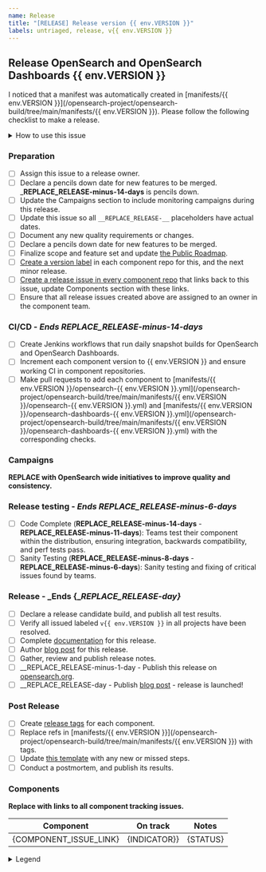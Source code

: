 ```yaml
---
name: Release
title: "[RELEASE] Release version {{ env.VERSION }}"
labels: untriaged, release, v{{ env.VERSION }}
---
```


## Release OpenSearch and OpenSearch Dashboards {{ env.VERSION }}

I noticed that a manifest was automatically created in [manifests/{{ env.VERSION }}](/opensearch-project/opensearch-build/tree/main/manifests/{{ env.VERSION }}). Please follow the following checklist to make a release.

<details><summary>How to use this issue</summary>
<p>

## This Release Issue

This issue captures the state of the OpenSearch release, its assignee is responsible for driving the release. Please contact them or @mention them on this issue for help. There are linked issues on components of the release where individual components can be tracked.

## Release Steps

There are several steps to the release process, these steps are completed as the whole release and components that are behind present risk to the release.  The release owner completes the tasks in this ticket, whereas component owners resolve tasks on their ticket in their repositories.

Steps have completion dates for coordinating efforts between the components of a release; components can start as soon as they are ready far in advance of a future release.

### Component List

To aid in understanding the state of the release there is a table with status indicating each component state. This is updated based on the status of the component issues.

</p>
</details>

### Preparation

- [ ] Assign this issue to a release owner.
- [ ] Declare a pencils down date for new features to be merged. ___REPLACE_RELEASE-minus-14-days__ is pencils down.
- [ ] Update the Campaigns section to include monitoring campaigns during this release. 
- [ ] Update this issue so all `__REPLACE_RELEASE-__` placeholders have actual dates.
- [ ] Document any new quality requirements or changes.
- [ ] Declare a pencils down date for new features to be merged.
- [ ] Finalize scope and feature set and update [the Public Roadmap](https://github.com/orgs/opensearch-project/projects/1).
- [ ] [Create a version label](https://github.com/opensearch-project/opensearch-plugins/blob/main/META.md#create-or-update-labels-in-all-plugin-repos) in each component repo for this, and the next minor release.
- [ ] [Create a release issue in every component repo](https://github.com/opensearch-project/opensearch-build/blob/main/meta/README.md#create-a-release-issue) that links back to this issue, update Components section with these links.
- [ ] Ensure that all release issues created above are assigned to an owner in the component team.

### CI/CD - _Ends __REPLACE_RELEASE-minus-14-days___

- [ ] Create Jenkins workflows that run daily snapshot builds for OpenSearch and OpenSearch Dashboards. 
- [ ] Increment each component version to {{ env.VERSION }} and ensure working CI in component repositories.
- [ ] Make pull requests to add each component to [manifests/{{ env.VERSION }}/opensearch-{{ env.VERSION }}.yml](/opensearch-project/opensearch-build/tree/main/manifests/{{ env.VERSION }}/opensearch-{{ env.VERSION }}.yml) and [manifests/{{ env.VERSION }}/opensearch-dashboards-{{ env.VERSION }}.yml](/opensearch-project/opensearch-build/tree/main/manifests/{{ env.VERSION }}/opensearch-dashboards-{{ env.VERSION }}.yml) with the corresponding checks.

### Campaigns

__REPLACE with OpenSearch wide initiatives to improve quality and consistency.__

### Release testing - _Ends __REPLACE_RELEASE-minus-6-days___

- [ ] Code Complete (__REPLACE_RELEASE-minus-14-days__ - __REPLACE_RELEASE-minus-11-days__): Teams test their component within the distribution, ensuring integration, backwards compatibility, and perf tests pass.
- [ ] Sanity Testing (__REPLACE_RELEASE-minus-8-days__ - __REPLACE_RELEASE-minus-6-days__): Sanity testing and fixing of critical issues found by teams.

### Release - _Ends {__REPLACE_RELEASE-day}_

- [ ] Declare a release candidate build, and publish all test results.
- [ ] Verify all issued labeled `v{{ env.VERSION }}` in all projects have been resolved.
- [ ] Complete [documentation](https://github.com/opensearch-project/documentation-website) for this release.
- [ ] Author [blog post](https://github.com/opensearch-project/project-website) for this release.
- [ ] Gather, review and publish release notes.
- [ ] __REPLACE_RELEASE-minus-1-day - Publish this release on [opensearch.org](https://opensearch.org/downloads.html).
- [ ] __REPLACE_RELEASE-day - Publish [blog post](https://github.com/opensearch-project/project-website) - release is launched!

### Post Release

- [ ] Create [release tags](https://github.com/opensearch-project/.github/blob/main/RELEASING.md#tagging) for each component.
- [ ] Replace refs in [manifests/{{ env.VERSION }}](/opensearch-project/opensearch-build/tree/main/manifests/{{ env.VERSION }}) with tags.
- [ ] Update [this template](./release_template.md) with any new or missed steps.
- [ ] Conduct a postmortem, and publish its results.

### Components

__Replace with links to all component tracking issues.__

| Component | On track | Notes |
| --------- | -------- | ----- |
| {COMPONENT_ISSUE_LINK} | {INDICATOR}} | {STATUS} |

<details><summary>Legend</summary>
<p>

| Symbol | Meaning |
| -------- | ---------- |
| :green_circle: | On track with overall release |
| :yellow_circle: | Missed last milestone |
| :red_circle: | Missed multiple milestones |

</p>
</details>
